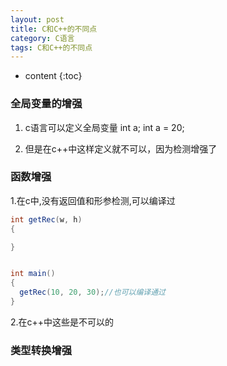 ```yaml
---
layout: post
title: C和C++的不同点
category: C语言
tags: C和C++的不同点
---
```

* content
{:toc}

### 全局变量的增强

1. c语言可以定义全局变量
int a;
int a = 20;

2. 但是在c++中这样定义就不可以，因为检测增强了

### 函数增强

1.在c中,没有返回值和形参检测,可以编译过

```java
int getRec(w, h)
{

}


int main()
{
  getRec(10, 20, 30);//也可以编译通过
}

```

2.在c++中这些是不可以的

### 类型转换增强
